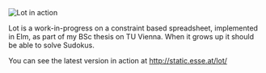 <img src="https://raw.github.com/esad/lot/master/doc/inaction.gif" alt="Lot in action">

Lot is a work-in-progress on a constraint based spreadsheet, implemented in Elm, as part of my BSc thesis on TU Vienna. When it grows up it should be able to solve Sudokus.

You can see the latest version in action at http://static.esse.at/lot/

